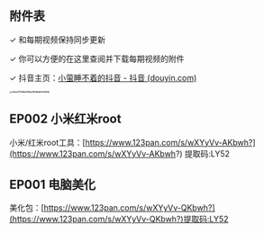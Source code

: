 ## 附件表

✓ 和每期视频保持同步更新

✓ 你可以方便的在这里查阅并下载每期视频的附件

✓ 抖音主页：[小萤睡不着的抖音 - 抖音 (douyin.com)](https://www.douyin.com/user/MS4wLjABAAAAg5aMfXwma911bhUMDbUj7pPhzh7D1VMg8B-2wZPSkaA?from_tab_name=main)

**<img src="c0ebe7174d6c099eef15d8a0f2c9c8b6.png" alt="c0ebe7174d6c099eef15d8a0f2c9c8b6" style="zoom:25%;" />**

## EP002 小米红米root

小米/红米root工具：[https://www.123pan.com/s/wXYyVv-AKbwh?](https://www.123pan.com/s/wXYyVv-AKbwh?) 提取码:LY52



## EP001 电脑美化

美化包：[https://www.123pan.com/s/wXYyVv-QKbwh?](https://www.123pan.com/s/wXYyVv-QKbwh?)提取码:LY52
